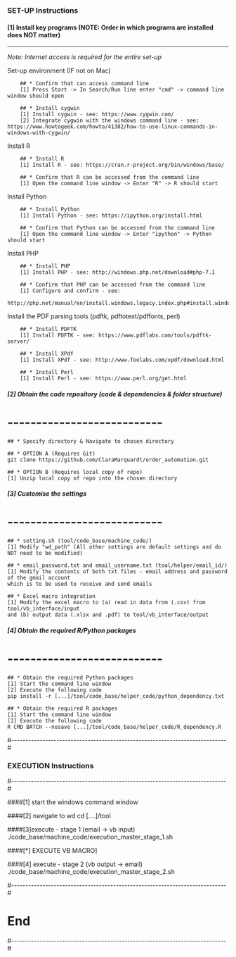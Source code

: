 ### SET-UP Instructions

#### [1] Install key programs (NOTE: Order in which programs are installed does NOT matter)
---------------------------

_Note: Internet access is required for the entire set-up_

Set-up environment (IF not on Mac)
````
	## * Confirm that can access command line
	[1] Press Start -> In Search/Run line enter "cmd" -> command line window should open

	## * Install cygwin
	[1] Install cygwin - see: https://www.cygwin.com/
	[2] Integrate cygwin with the windows command line - see: https://www.howtogeek.com/howto/41382/how-to-use-linux-commands-in-windows-with-cygwin/
````

Install R  
````	
	## * Install R
	[1] Install R - see: https://cran.r-project.org/bin/windows/base/

	## * Confirm that R can be accessed from the command line
	[1] Open the command line window -> Enter "R" -> R should start
````

Install Python 
````
	## * Install Python
	[1] Install Python - see: https://ipython.org/install.html

	## * Confirm that Python can be accessed from the command line
	[1] Open the command line window -> Enter "ipython" -> Python should start
````

Install PHP 
````
	## * Install PHP
	[1] Install PHP - see: http://windows.php.net/download#php-7.1

	## * Confirm that PHP can be accessed from the command line
	[1] Configure and confirm - see: 
	http://php.net/manual/en/install.windows.legacy.index.php#install.windows.legacy.commandline
````

Install the PDF parsing tools (pdftk, pdftotext/pdffonts, perl)
````
	## * Install PDFTK
	[1] Install PDFTK - see: https://www.pdflabs.com/tools/pdftk-server/

	## * Install XPdf
	[1] Install XPdf - see: http://www.foolabs.com/xpdf/download.html

	## * Install Perl
	[1] Install Perl - see: https://www.perl.org/get.html
````

##### [2] Obtain the code repository (code & dependencies & folder structure) 
# ---------------------------

	## * Specify directory & Navigate to chosen directory

	## * OPTION A (Requires Git)
	git clone https://github.com/ClaraMarquardt/order_automation.git

	## * OPTION B (Requires local copy of repo)
	[1] Unzip local copy of repo into the chosen directory

##### [3] Customise the settings
# ---------------------------

	## * setting.sh (tool/code_base/machine_code/)
	[1] Modify "wd_path" (All other settings are default settings and do NOT need to be modified)

	## * email_password.txt and email_username.txt (tool/helper/email_id/)
	[1] Modify the contents of both txt files - email address and password of the gmail account 
	which is to be used to receive and send emails

	## * Excel macro integration
	[1] Modify the excel macro to (a) read in data from (.csv) from tool/vb_interface/input 
	and (b) output data (.xlsx and .pdf) to tool/vb_interface/output

##### [4] Obtain the required R/Python packages
# ---------------------------

	## * Obtain the required Python packages
	[1] Start the command line window
	[2] Execute the following code 
	pip install -r [...]/tool/code_base/helper_code/python_dependency.txt

	## * Obtain the required R packages
	[1] Start the command line window
	[2] Execute the following code 
	R CMD BATCH --nosave [...]/tool/code_base/helper_code/R_dependency.R

#----------------------------------------------------------------------------#
### EXECUTION Instructions
#----------------------------------------------------------------------------#

####[1] start the windows command window 

####[2] navigate to wd
cd [....]/tool

####[3]execute - stage 1 (email -> vb input)
./code_base/machine_code/execution_master_stage_1.sh

####[*] EXECUTE VB MACRO]

####[4] execute - stage 2 (vb output -> email)
./code_base/machine_code/execution_master_stage_2.sh


#----------------------------------------------------------------------------#
#                                    End                                     #
#----------------------------------------------------------------------------#

